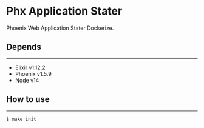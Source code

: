 # Phx Application Stater

Phoenix Web Application Stater Dockerize.

## Depends

---

- Elixir v1.12.2
- Phoenix v1.5.9
- Node v14

## How to use

---

```
$ make init
```
